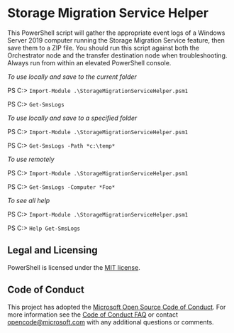 # Storage Migration Service Helper

This PowerShell script will gather the appropriate event logs of a Windows Server 2019 computer running the Storage Migration Service feature, then save them to a ZIP file. 
You should run this script against both the Orchestrator node and the transfer destination node when troubleshooting.
Always run from within an elevated PowerShell console.

*To use locally and save to the current folder*

PS C:\> `Import-Module .\StorageMigrationServiceHelper.psm1`

PS C:\> `Get-SmsLogs`

*To use locally and save to a specified folder*

PS C:\> `Import-Module .\StorageMigrationServiceHelper.psm1`

PS C:\> `Get-SmsLogs -Path *c:\temp*`

*To use remotely*

PS C:\> `Import-Module .\StorageMigrationServiceHelper.psm1`

PS C:\> `Get-SmsLogs -Computer *Foo*`

*To see all help*

PS C:\> `Import-Module .\StorageMigrationServiceHelper.psm1`

PS C:\> `Help Get-SmsLogs`

## Legal and Licensing

PowerShell is licensed under the [MIT license][].

[MIT license]: https://github.com/nedpyle/storagemigrationservicehelper/blob/master/LICENSE

## Code of Conduct

This project has adopted the [Microsoft Open Source Code of Conduct][conduct-code].
For more information see the [Code of Conduct FAQ][conduct-FAQ] or contact [opencode@microsoft.com][conduct-email] with any additional questions or comments.

[conduct-code]: http://opensource.microsoft.com/codeofconduct/
[conduct-FAQ]: http://opensource.microsoft.com/codeofconduct/faq/
[conduct-email]: mailto:opencode@microsoft.com
